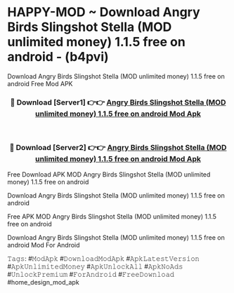 # HAPPY-MOD ~ Download Angry Birds Slingshot Stella (MOD unlimited money) 1.1.5 free on android - (b4pvi)
Download Angry Birds Slingshot Stella (MOD unlimited money) 1.1.5 free on android Free Mod APK

<div align="center">
<h3>🔴 Download [Server1] 👉👉 <a href="https://apk-comot.site?title=Angry_Birds_Slingshot_Stella_(MOD_unlimited_money)_1.1.5_free_on_android">Angry Birds Slingshot Stella (MOD unlimited money) 1.1.5 free on android Mod Apk</a></h3><br>

<h3>🔴 Download [Server2] 👉👉 <a href="https://apk-comot.site?title=Angry_Birds_Slingshot_Stella_(MOD_unlimited_money)_1.1.5_free_on_android">Angry Birds Slingshot Stella (MOD unlimited money) 1.1.5 free on android Mod Apk</a></h3>
</div>


Free Download APK MOD Angry Birds Slingshot Stella (MOD unlimited money) 1.1.5 free on android

Download Angry Birds Slingshot Stella (MOD unlimited money) 1.1.5 free on android 

Free APK MOD Angry Birds Slingshot Stella (MOD unlimited money) 1.1.5 free on android 

Download Angry Birds Slingshot Stella (MOD unlimited money) 1.1.5 free on android Mod For Android

𝚃𝚊𝚐𝚜: #𝙼𝚘𝚍𝙰𝚙𝚔 #𝙳𝚘𝚠𝚗𝚕𝚘𝚊𝚍𝙼𝚘𝚍𝙰𝚙𝚔 #𝙰𝚙𝚔𝙻𝚊𝚝𝚎𝚜𝚝𝚅𝚎𝚛𝚜𝚒𝚘𝚗 #𝙰𝚙𝚔𝚄𝚗𝚕𝚒𝚖𝚒𝚝𝚎𝚍𝙼𝚘𝚗𝚎𝚢 #𝙰𝚙𝚔𝚄𝚗𝚕𝚘𝚌𝚔𝙰𝚕𝚕 #𝙰𝚙𝚔𝙽𝚘𝙰𝚍𝚜 #𝚄𝚗𝚕𝚘𝚌𝚔𝙿𝚛𝚎𝚖𝚒𝚞𝚖 #𝙵𝚘𝚛𝙰𝚗𝚍𝚛𝚘𝚒𝚍 #𝙵𝚛𝚎𝚎𝙳𝚘𝚠𝚗𝚕𝚘𝚊𝚍 #home_design_mod_apk